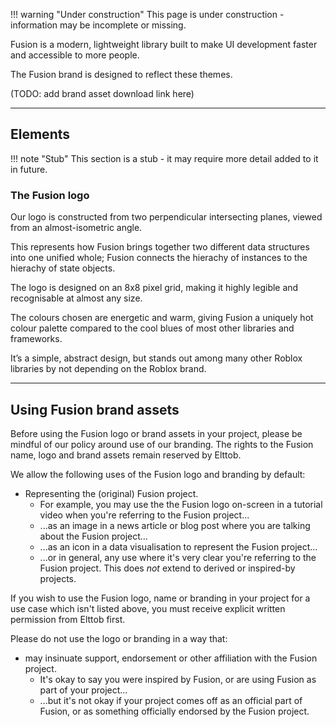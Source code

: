 !!! warning "Under construction"
	This page is under construction - information may be incomplete or missing.

Fusion is a modern, lightweight library built to make UI development faster and
accessible to more people.

The Fusion brand is designed to reflect these themes.

(TODO: add brand asset download link here)

-----

## Elements

!!! note "Stub"
	This section is a stub - it may require more detail added to it in future.

### The Fusion logo

Our logo is constructed from two perpendicular intersecting planes, viewed from
an almost-isometric angle. 

This represents how Fusion brings together two different data structures into
one unified whole; Fusion connects the hierachy of instances to the hierachy of state objects.

The logo is designed on an 8x8 pixel grid, making it highly legible and
recognisable at almost any size.

The colours chosen are energetic and warm, giving Fusion a uniquely hot colour
palette compared to the cool blues of most other libraries and frameworks.

It’s a simple, abstract design, but stands out among many other Roblox libraries
by not depending on the Roblox brand.

-----

## Using Fusion brand assets

Before using the Fusion logo or brand assets in your project, please be mindful
of our policy around use of our branding. The rights to the Fusion name, logo
and brand assets remain reserved by Elttob.

We allow the following uses of the Fusion logo and branding by default:

- Representing the (original) Fusion project. 
    - For example, you may use the
the Fusion logo on-screen in a tutorial video when you're referring to the
Fusion project...
    - ...as an image in a news article or blog post where you are talking
about the Fusion project...
    - ...as an icon in a data visualisation to represent the
Fusion project...
    - ...or in general, any use where it's very clear you're referring to the Fusion project.
    This does *not* extend to derived or inspired-by projects.
    
If you wish to use the Fusion logo, name or branding in your project for a use
case which isn't listed above, you must receive explicit written permission
from Elttob first.
    
Please do not use the logo or branding in a way that:

- may insinuate support, endorsement or other affiliation with the Fusion
project.
    - It's okay to say you were inspired by Fusion, or are using Fusion as
    part of your project...
    - ...but it's not okay if your project comes off as an official part of
    Fusion, or as something officially endorsed by the Fusion project.
